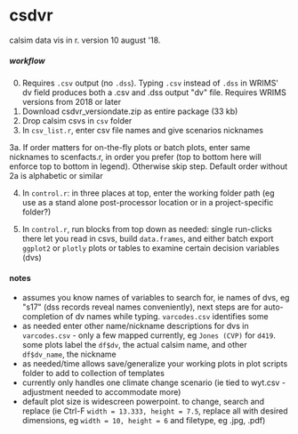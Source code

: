 # csdvr
 calsim data vis in r. version 10 august '18.
 
##### workflow #####

0. Requires `.csv` output (no `.dss`). Typing `.csv` instead of `.dss` in WRIMS' dv field produces both a .csv and .dss output "dv" file. Requires WRIMS
   versions from 2018 or later
1. Download csdvr_versiondate.zip as entire package (33 kb) 
3. Drop calsim csvs in `csv` folder
2. In `csv_list.r`, enter csv file names and give scenarios nicknames

3a.  If order matters for on-the-fly plots or batch plots, enter same nicknames to scenfacts.r, in order you prefer (top to bottom here will enforce top to bottom in legend). Otherwise skip step.  Default order without 2a is alphabetic or similar

4. In `control.r`: in three places at top, enter the working folder path (eg use as a stand alone post-processor location or in a project-specific folder?)

5. In `control.r`, run blocks from top down as needed: single run-clicks there let you read in csvs, build `data.frames`, and either batch export `ggplot2` or `plotly` plots or tables to examine certain decision variables (dvs)

#### notes #####
- assumes you know names of variables to search for, ie names of dvs, eg "s17" (dss records reveal names conveniently), next steps are for auto-completion of dv names while typing. `varcodes.csv` identifies some
- as needed enter other name/nickname descriptions for dvs in `varcodes.csv` - only a few mapped currently, eg `Jones (CVP)` for `d419`. some plots label the `df$dv`, the actual calsim name, and other `df$dv_name`, the nickname
- as needed/time allows save/generalize your working plots in plot scripts folder to add to collection of templates
- currently only handles one climate change scenario (ie tied to wyt.csv - adjustment needed to accommodate more)
- default plot size is widescreen powerpoint. to change, search and replace (ie Ctrl-F `width = 13.333, height = 7.5`, replace all with 
  desired dimensions, eg `width = 10, height = 6` and filetype, eg .jpg, .pdf)

